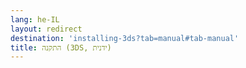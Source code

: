 ```yaml
---
lang: he-IL
layout: redirect
destination: 'installing-3ds?tab=manual#tab-manual'
title: התקנה (3DS, ידנית)
---
```



